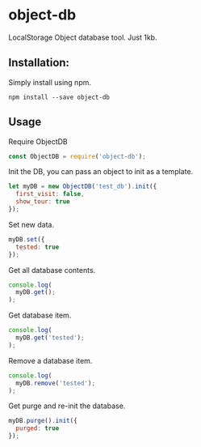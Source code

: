 # object-db
LocalStorage Object database tool. Just 1kb.

## Installation:

Simply install using npm.

```
npm install --save object-db
```

## Usage

Require ObjectDB
```javascript
const ObjectDB = require('object-db');
```

Init the DB, you can pass an object to init as a template.

```javascript
let myDB = new ObjectDB('test_db').init({
  first_visit: false,
  show_tour: true
});
```

Set new data.
```javascript
myDB.set({
  tested: true
});
```

Get all database contents.  
```javascript
console.log(
  myDB.get();
);
```

Get database item.
```javascript
console.log(
  myDB.get('tested');
);
```

Remove a database item.
```javascript
console.log(
  myDB.remove('tested');
);
```

Get purge and re-init the database.
```javascript
myDB.purge().init({
  purged: true
});
```
